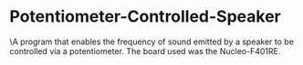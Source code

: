 # Potentiometer-Controlled-Speaker

\A program that enables the frequency of sound emitted by a speaker to be controlled via a potentiometer. The board used was the Nucleo-F401RE.
